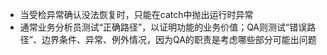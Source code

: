 - 当受检异常确认没法恢复时，只能在catch中抛出运行时异常
- 通常业务分析员测试“正确路径”，以证明功能的业务价值；QA则测试“错误路径”、边界条件、异常、例外情况，因为QA的职责是考虑哪些部分可能出问题
